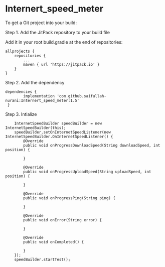 # Internert_speed_meter

To get a Git project into your build:

Step 1. Add the JitPack repository to your build file

Add it in your root build.gradle at the end of repositories:

	allprojects {
		repositories {
			...
			maven { url 'https://jitpack.io' }
		}
	}
  
  
Step 2. Add the dependency

    dependencies {
	        implementation 'com.github.saifullah-nurani:Internert_speed_meter:1.5'
	 }
  
 Step 3. Intialize 

        InternetSpeedBuilder speedBuilder = new InternetSpeedBuilder(this);
        speedBuilder.setOnInternetSpeedListener(new InternetSpeedBuilder.OnInternetSpeedListener() {
            @Override
            public void onProgressDownloadSpeed(String downloadSpeed, int position) {
                
            }

            @Override
            public void onProgressUploadSpeed(String uploadSpeed, int position) {

            }

            @Override
            public void onProgressPing(String ping) {

            }

            @Override
            public void onError(String error) {

            }

            @Override
            public void onCompleted() {

            }
        });
        speedBuilder.startTest();
        
        
        
      
